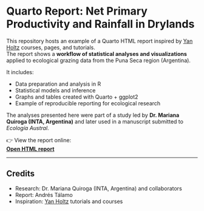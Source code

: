 # Quarto Report: Net Primary Productivity and Rainfall in Drylands

This repository hosts an example of a Quarto HTML report inspired by [Yan Holtz](https://www.yan-holtz.com/) courses, pages, and tutorials.  
The report shows a **workflow of statistical analyses and visualizations** applied to ecological grazing data from the Puna Seca region (Argentina).  

It includes:
- Data preparation and analysis in R  
- Statistical models and inference  
- Graphs and tables created with Quarto + ggplot2  
- Example of reproducible reporting for ecological research  

The analyses presented here were part of a study led by **Dr. Mariana Quiroga (INTA, Argentina)** and later used in a manuscript submitted to *Ecología Austral*.  

👉 View the report online:  
[**Open HTML report**](https://tuusuario.github.io/ppna-precipitaciones-report/)

---

## Credits
- Research: Dr. Mariana Quiroga (INTA, Argentina) and collaborators  
- Report: Andrés Tálamo  
- Inspiration: [Yan Holtz](https://www.yan-holtz.com/) tutorials and courses  

